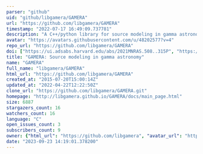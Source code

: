 ```yaml
---
parser: "github"
uid: "github/libgamera/GAMERA"
url: "https://github.com/libgamera/GAMERA"
timestamp: "2022-07-17 16:49:09.737781"
description: "A C++/python library for source modeling in gamma astronomy"
avatar: "https://avatars.githubusercontent.com/u/48202577?v=4"
repo_url: "https://github.com/libgamera/GAMERA"
doi: ["https://ui.adsabs.harvard.edu/abs/2021MNRAS.508..315P", "https://ui.adsabs.harvard.edu/abs/2022ascl.soft03007H/abstract"]
title: "GAMERA: Source modeling in gamma astronomy"
name: "GAMERA"
full_name: "libgamera/GAMERA"
html_url: "https://github.com/libgamera/GAMERA"
created_at: "2015-07-20T15:00:14Z"
updated_at: "2022-04-22T12:22:50Z"
clone_url: "https://github.com/libgamera/GAMERA.git"
homepage: "http://libgamera.github.io/GAMERA/docs/main_page.html"
size: 6887
stargazers_count: 16
watchers_count: 16
language: "C"
open_issues_count: 3
subscribers_count: 9
owner: {"html_url": "https://github.com/libgamera", "avatar_url": "https://avatars.githubusercontent.com/u/48202577?v=4", "login": "libgamera", "type": "Organization"}
date: "2023-09-23 14:19:01.378200"
---
```


